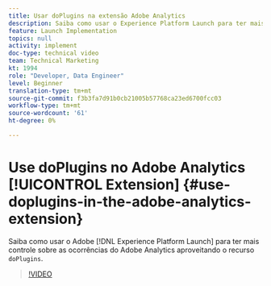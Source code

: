 ```yaml
---
title: Usar doPlugins na extensão Adobe Analytics
description: Saiba como usar o Experience Platform Launch para ter mais controle sobre as ocorrências do Adobe Analytics, aproveitando a capacidade doPlugins.
feature: Launch Implementation
topics: null
activity: implement
doc-type: technical video
team: Technical Marketing
kt: 1994
role: "Developer, Data Engineer"
level: Beginner
translation-type: tm+mt
source-git-commit: f3b3fa7d91b0cb21005b57768ca23ed6700fcc03
workflow-type: tm+mt
source-wordcount: '61'
ht-degree: 0%

---
```



# Use doPlugins no Adobe Analytics [!UICONTROL Extension] {#use-doplugins-in-the-adobe-analytics-extension}

Saiba como usar o Adobe [!DNL Experience Platform Launch] para ter mais controle sobre as ocorrências do Adobe Analytics aproveitando o recurso `doPlugins`.

>[!VIDEO](https://video.tv.adobe.com/v/25171?quality=12)

